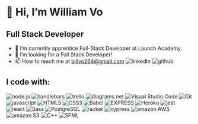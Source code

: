 # 👋 Hi, I’m William Vo
## Full Stack Developer
- 🌱 I’m currently apprentice Full-Stack Developer at Launch Academy.
- 👀 I’m looking for a Full Stack Developer!
- 📫 How to reach me at billvo264@gmail.com
![linkedIn](https://img.shields.io/badge/LinkedIn-ffefd5?style=for-the-badge&logo=LinkedIn&logoColor=blue)
![github](https://img.shields.io/badge/GitHub-000000?style=for-the-badge&logo=GitHub&logoColor=white)

## I code with:
![node.js](https://img.shields.io/badge/-fff?style=for-the-badge&logo=Node.js&logoColor=green)
![handlebars](https://img.shields.io/badge/-fff?style=for-the-badge&logo=Handlebars.js&logoColor=000000)
![trello](https://img.shields.io/badge/-fff?style=for-the-badge&logo=Trello&logoColor=blue)
![diagrams.net](https://img.shields.io/badge/-fff?style=for-the-badge&logo=diagrams.net&logoColor=F08705)
![Visual Studio Code](https://img.shields.io/badge/-fff?style=for-the-badge&logo=VisualStudioCode&logoColor=007ACC)
![Git](https://img.shields.io/badge/-fff?style=for-the-badge&logo=Git&logoColor=F05032)
![javascript](https://img.shields.io/badge/-fff?style=for-the-badge&logo=JavaScript&logoColor=F7DF1E)
![HTML5](https://img.shields.io/badge/-fff?style=for-the-badge&logo=HTML5&logoColor=E34F26)
![CSS3](https://img.shields.io/badge/-fff?style=for-the-badge&logo=CSS3&logoColor=E34F26)
![Babel](https://img.shields.io/badge/-fff?style=for-the-badge&logo=Babel&logoColor=E34F26)
![EXPRESS](https://img.shields.io/badge/-fff?style=for-the-badge&logo=Express&logoColor=E34F26)
![Heroku](https://img.shields.io/badge/-fff?style=for-the-badge&logo=Heroku&logoColor=430098)
![jest](https://img.shields.io/badge/-fff?style=for-the-badge&logo=jest&logoColor=C21325)
![react](https://img.shields.io/badge/-fff?style=for-the-badge&logo=React&logoColor=61DAFB)
![Sass](https://img.shields.io/badge/-fff?style=for-the-badge&logo=Sass&logoColor=CC6699)
![PostgreSQL](https://img.shields.io/badge/-fff?style=for-the-badge&logo=PostgreSQL&logoColor=4169E1)
![racket](https://img.shields.io/badge/-fff?style=for-the-badge&logo=Racket&logoColor=9F1D20)
![cypress](https://img.shields.io/badge/-fff?style=for-the-badge&logo=Cypress&logoColor=339933)
![amazon AWS](https://img.shields.io/badge/-fff?style=for-the-badge&logo=AmazonAWS&logoColor=F09820)
![amazon S3](https://img.shields.io/badge/-fff?style=for-the-badge&logo=AmazonS3&logoColor=569a31)
![C++](https://img.shields.io/badge/-fff?style=for-the-badge&logo=C&logoColor=000000)
![SFML](https://img.shields.io/badge/-fff?style=for-the-badge&logo=SFML&logoColor=8CC445)


<!---
WilliamVo2/WilliamVo2 is a ✨ special ✨ repository because its `README.md` (this file) appears on your GitHub profile.
You can click the Preview link to take a look at your changes.
--->
